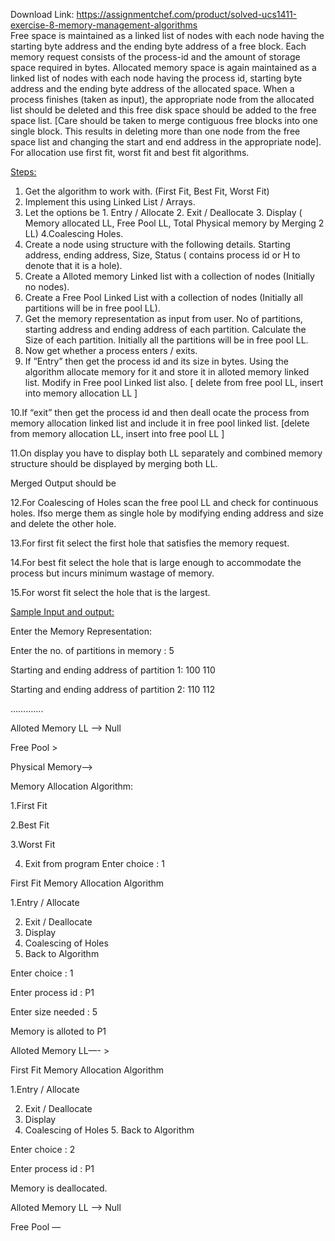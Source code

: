 Download Link: https://assignmentchef.com/product/solved-ucs1411-exercise-8-memory-management-algorithms
<br>
Free space is maintained as a linked list of nodes with each node having the starting byte address and the ending byte address of a free block. Each memory request consists of the process-id and the amount of storage space required in bytes. Allocated memory space is again maintained as a linked list of nodes with each node having the process id, starting byte address and the ending byte address of the allocated space. When a process finishes (taken as input), the appropriate node from the allocated list should be deleted and this free disk space should be added to the free space list. [Care should be taken to merge contiguous free blocks into one single block. This results in deleting more than one node from the free space list and changing the start and end address in the appropriate node]. For allocation use first fit, worst fit and best fit algorithms.

<u>Steps:</u>

<ol>

 <li>Get the algorithm to work with. (First Fit, Best Fit, Worst Fit)</li>

 <li>Implement this using Linked List / Arrays.</li>

 <li>Let the options be 1. Entry / Allocate 2. Exit / Deallocate 3. Display ( Memory allocated LL, Free Pool LL, Total Physical memory by Merging 2 LL) 4.Coalescing Holes.</li>

 <li>Create a node using structure with the following details. Starting address, ending address, Size, Status ( contains process id or H to denote that it is a hole).</li>

 <li>Create a Alloted memory Linked list with a collection of nodes (Initially no nodes).</li>

 <li>Create a Free Pool Linked List with a collection of nodes (Initially all partitions will be in free pool LL).</li>

 <li>Get the memory representation as input from user. No of partitions, starting address and ending address of each partition. Calculate the Size of each partition. Initially all the partitions will be in free pool LL.</li>

 <li>Now get whether a process enters / exits.</li>

 <li>If ”Entry” then get the process id and its size in bytes. Using the algorithm allocate memory for it and store it in alloted memory linked list. Modify in Free pool Linked list also. [ delete from free pool LL, insert into memory allocation LL ]</li>

</ol>

10.If “exit” then get the process id and then deall ocate the process from memory allocation linked list and include it in free pool linked list. [delete from memory allocation LL, insert into free pool LL ]

11.On display you have to display both LL separately and combined memory structure should be displayed by merging both LL.

<sub>     </sub>Merged Output should be

<sub>       </sub>12.For Coalescing of Holes scan the free pool LL and check for continuous holes. Ifso merge them as single hole by modifying ending address and size and delete the other hole.

13.For first fit select the first hole that satisfies the memory request.

14.For best fit select the hole that is large enough to accommodate the process but incurs minimum wastage of memory.

15.For worst fit select the hole that is the largest.

<u>Sample Input and output:</u>

<sub>    </sub>Enter the Memory Representation:

<sub>   </sub>Enter the no. of partitions in memory : 5

<sub>   </sub>Starting and ending address of partition 1: 100 110

<sub>   </sub>Starting and ending address of partition 2: 110 112

………….




Alloted Memory LL —–&gt;  Null

<sub>      </sub>Free Pool &gt;

Physical Memory—&gt;

<sub>     </sub>Memory Allocation Algorithm:

<sub>      </sub>1.First Fit

<sub>      </sub>2.Best Fit

<sub>      </sub>3.Worst Fit

<ol start="4">

 <li>Exit from program Enter choice : 1</li>

</ol>

<sub>                                                                   </sub>First Fit Memory Allocation Algorithm

<sub>     </sub>1.Entry / Allocate

<ol start="2">

 <li>Exit / Deallocate</li>

 <li>Display</li>

 <li>Coalescing of Holes</li>

 <li>Back to Algorithm</li>

</ol>

Enter choice : 1

<sub>     </sub>Enter process id : P1

<sub>     </sub>Enter size needed : 5

Memory is alloted to P1

<sub>     </sub>Alloted Memory LL—- &gt;

<sub>                                                                   </sub>First Fit Memory Allocation Algorithm

<sub>     </sub>1.Entry / Allocate

<ol start="2">

 <li>Exit / Deallocate</li>

 <li>Display</li>

 <li>Coalescing of Holes 5. Back to Algorithm</li>

</ol>

Enter choice : 2

Enter process id : P1

Memory is deallocated.

Alloted Memory LL —-&gt; Null

<sub>      </sub>Free Pool —